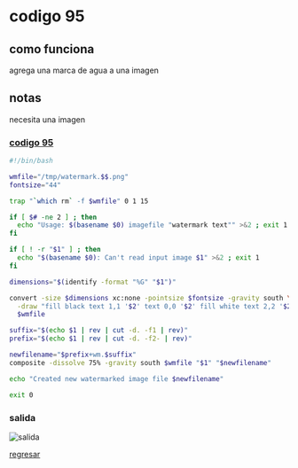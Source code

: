 # codigo 95
## como funciona
agrega una marca de agua a una imagen

## notas
necesita una imagen

### [codigo 95](Recipes/95watermark.sh)

```bash
#!/bin/bash

wmfile="/tmp/watermark.$$.png"
fontsize="44"

trap "`which rm` -f $wmfile" 0 1 15

if [ $# -ne 2 ] ; then
  echo "Usage: $(basename $0) imagefile "watermark text"" >&2 ; exit 1
fi

if [ ! -r "$1" ] ; then
  echo "$(basename $0): Can't read input image $1" >&2 ; exit 1
fi

dimensions="$(identify -format "%G" "$1")"

convert -size $dimensions xc:none -pointsize $fontsize -gravity south \
  -draw "fill black text 1,1 '$2' text 0,0 '$2' fill white text 2,2 '$2'" \
  $wmfile

suffix="$(echo $1 | rev | cut -d. -f1 | rev)"
prefix="$(echo $1 | rev | cut -d. -f2- | rev)"

newfilename="$prefix+wm.$suffix"
composite -dissolve 75% -gravity south $wmfile "$1" "$newfilename"

echo "Created new watermarked image file $newfilename"

exit 0
```
### salida
![salida](Salidas/95.png)

[regresar](README.md)